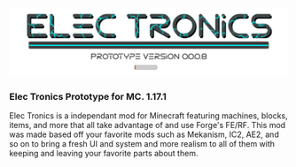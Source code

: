 ![Mod Logo](https://github.com/SirStig/Elec_tronics/blob/1.17.x(Prototype)/src/main/resources/assets/elec_tronics/textures/modlogo.png)

### Elec Tronics Prototype for MC. 1.17.1

Elec Tronics is a independant mod for Minecraft featuring machines, blocks, items, and more that all take advantage of and use Forge's FE/RF. This mod was made based off your favorite mods such as Mekanism, IC2, AE2, and so on to bring a fresh UI and system and more realism to all of them with keeping and leaving your favorite parts about them.
